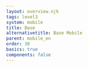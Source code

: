 ```yaml
---
layout: overview.njk
tags: level3
system: mobile
title: Base
alternativetitle: Base Mobile
parent: mobile_en
order: 30
basics: true
components: false
---
```


